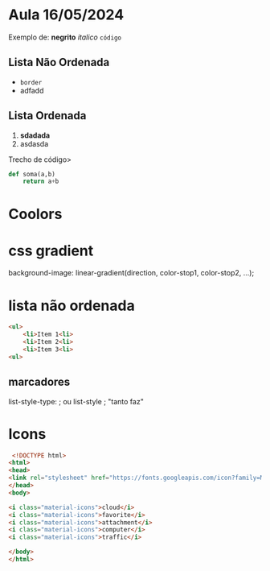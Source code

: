 # Aula 16/05/2024

Exemplo de:
**negrito**
*italico*
`código`

## Lista Não Ordenada
- `border`
- adfadd

## Lista Ordenada
1. **sdadada**
2. asdasda

Trecho de código>
```python
def soma(a,b)
    return a+b
```

# Coolors

# css gradient
background-image: linear-gradient(direction, color-stop1, color-stop2, ...);


# lista não ordenada

```html
<ul>
    <li>Item 1<li>
    <li>Item 2<li>
    <li>Item 3<li>
<ul>
``````

## marcadores
 list-style-type: ;
 ou
 list-style ;
 "tanto faz" 

 # Icons

 ```html
  <!DOCTYPE html>
<html>
<head>
<link rel="stylesheet" href="https://fonts.googleapis.com/icon?family=Material+Icons">
</head>
<body>

<i class="material-icons">cloud</i>
<i class="material-icons">favorite</i>
<i class="material-icons">attachment</i>
<i class="material-icons">computer</i>
<i class="material-icons">traffic</i>

</body>
</html> 
 ```